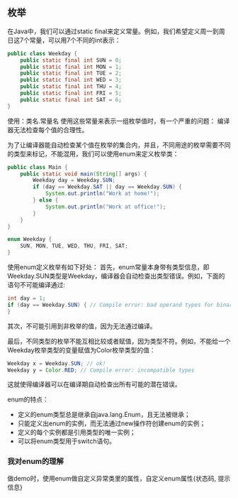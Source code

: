 ## 枚举

在Java中，我们可以通过static final来定义常量。例如，我们希望定义周一到周日这7个常量，可以用7个不同的int表示：
``` java
public class Weekday {
    public static final int SUN = 0;
    public static final int MON = 1;
    public static final int TUE = 2;
    public static final int WED = 3;
    public static final int THU = 4;
    public static final int FRI = 5;
    public static final int SAT = 6;
}
```
使用：类名.常量名
使用这些常量来表示一组枚举值时，有一个严重的问题：
编译器无法检查每个值的合理性。

为了让编译器能自动检查某个值在枚举的集合内，并且，不同用途的枚举需要不同的类型来标记，不能混用，我们可以使用enum来定义枚举类：
``` java
public class Main {
    public static void main(String[] args) {
        Weekday day = Weekday.SUN;
        if (day == Weekday.SAT || day == Weekday.SUN) {
            System.out.println("Work at home!");
        } else {
            System.out.println("Work at office!");
        }
    }
}

enum Weekday {
    SUN, MON, TUE, WED, THU, FRI, SAT;
}
```
使用enum定义枚举有如下好处：
首先，enum常量本身带有类型信息，即Weekday.SUN类型是Weekday，编译器会自动检查出类型错误。例如，下面的语句不可能编译通过:
``` java
int day = 1;
if (day == Weekday.SUN) { // Compile error: bad operand types for binary operator '=='
}
```
其次，不可能引用到非枚举的值，因为无法通过编译。

最后，不同类型的枚举不能互相比较或者赋值，因为类型不符。例如，不能给一个Weekday枚举类型的变量赋值为Color枚举类型的值：
``` java 
Weekday x = Weekday.SUN; // ok!
Weekday y = Color.RED; // Compile error: incompatible types
```
这就使得编译器可以在编译期自动检查出所有可能的潜在错误。    

enum的特点：
* 定义的enum类型总是继承自java.lang.Enum，且无法被继承；
* 只能定义出enum的实例，而无法通过new操作符创建enum的实例；
* 定义的每个实例都是引用类型的唯一实例；
* 可以将enum类型用于switch语句。

### 我对enum的理解
做demo时，使用enum做自定义异常类里的属性，自定义enum属性{状态码, 提示信息}